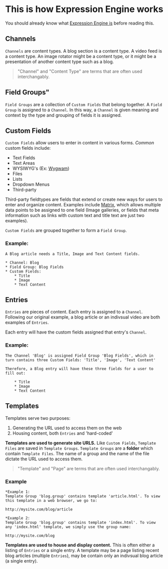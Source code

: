 # This is how Expression Engine works

You should already know what [Expression Engine is](http://expressionengine.com/) before reading this.

## Channels
`Channels` are content types. A blog section is a content type. A video feed is a content type. An image rotator might be a content type, or it might be a presentation of another content type such as a blog. 

> "Channel" and "Content Type" are terms that are often used interchangably.

## Field Groups"
`Field Groups` are a collection of `Custom Fields` that belong together. A `Field Group` is assigned to a `Channel`. In this way, a `Channel` is given meaning and context by the type and grouping of fields it is assigned.

## Custom Fields
`Custom Fields` allow users to enter in content in various forms. *Common* custom fields include:

* Text Fields
* Text Areas
* WYSIWYG's (Ex: [Wygwam](http://pixelandtonic.com/wygwam))
* Files
* Lists
* Dropdown Menus
* Third-party

Third-party fieldtypes are fields that extend or create new ways for users to enter and organize content. Examples include [Matrix](http://pixelandtonic.com/matrix), which allows multiple data points to be assigned to one field (Image galleries, or fields that meta information such as links with custom text and title text are just two examples).

`Custom Fields` are grouped together to form a `Field Group`.

### Example:
	A Blog article needs a Title, Image and Text Content fields.

	* Channel: Blog
	* Field Group: Blog Fields
	* Custom Fields:
		* Title
		* Image
		* Text Content

## Entries
`Entries` are pieces of content. Each entry is assigned to a `Channel`. Following our original example, a blog article or an indivsual video are both examples of `Entries`.

Each entry will have the custom fields assigned that entry's `Channel`.

### Example:
	The Channel 'Blog' is assigned Field Group 'Blog Fields', which in turn contains three Custom Fields: 'Title', 'Image', 'Text Content'
	
	Therefore, a Blog entry will have these three fields for a user to fill out:
	
		* Title
		* Image
		* Text Content



## Templates
Templates serve two purposes:

1. Generating the URL used to access them on the web
2. Housing content, both `Entries` and 'hard-coded'

**Templates are used to generate site URLS.** Like `Custom Fields`, `Template Files` are saved in `Template Groups`. `Template Groups` are a **folder** which contain `Template Files`. The name of a group and the name of the file dictate the URL used to access them.

> "Template" and "Page" are terms that are often used interchangably.

### Example
	*Example 1:
	Template Group 'blog.group' contains template 'article.html'. To view this template in a web browser, we go to:
	
	http://mysite.com/blog/article
	
	*Example 2:
	Template Group 'blog.group' contains template 'index.html'. To view any 'index.html' template, we simply use the group name:
	
	http://mysite.com/blog

**Templates are used to house and display content.** This is often either a listing of `Entries` or a single entry. A template may be a page listing recent blog articles (multiple `Entries`), may be contain only an indivsual blog article (a single entry).

